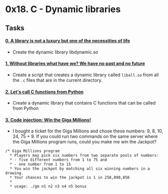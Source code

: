 # 0x18. C - Dynamic libraries

## Tasks

#### [0. A library is not a luxury but one of the necessities of life](libdynamic.so)
* Create the dynamic library libdynamic.so

#### [1. Without libraries what have we? We have no past and no future](1-create_dynamic_lib.sh)
* Create a script that creates a dynamic library called ```liball.so``` from all the ```.c``` files that are in the current directory.

#### [2. Let's call C functions from Python](100-operations.so)
* Create a dynamic library that contains C functions that can be called from Python

#### [3. Code injection: Win the Giga Millions!](101-make_me_win.sh)
* I bought a ticket for the Giga Millions and chose these numbers: 9, 8, 10, 24, 75 + 9. If you could run two commands on the same server where the Giga Millions program runs, could you make me win the Jackpot?
```
/* Giga Millions program                                                                                    
  * Players may pick six numbers from two separate pools of numbers:                                                
  * - five different numbers from 1 to 75 and                                                                       
  * - one number from 1 to 15                                                                                       
  * You win the jackpot by matching all six winning numbers in a drawing.                                           
  * Your chances to win the jackpot is 1 in 258,890,850                                                             
  *                                                                                                                 
  * usage: ./gm n1 n2 n3 n4 n5 bonus
```
